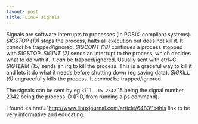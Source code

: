 ```yaml
---
layout: post
title: Linux signals
---
```


Signals are software interrupts to processes (in POSIX-compliant systems).
*SIGSTOP* *(19)* stops the process, halts all execution but does not kill it. It *cannot* be trapped/ignored.
*SIGCONT* *(18)* continues a process stopped with SIGSTOP.
*SIGINT* *(2)* sends an interrupt to the process, which decides what to do with it. It *can* be trapped/ignored. Usually sent with ctrl+C.
*SIGTERM* *(15)* sends an irq to kill the process. This is a graceful way to kill it and lets it do what it needs before shutting down (eg saving data).
*SIGKILL* *(9)* ungracefully kills the process. It *cannot* be trapped/ignored.

The signals can be sent by eg
`
kill -15 2342
`
15 being the signal number, 2342 being the process ID (PID, from running a ps command).

I found <a href=\"http://www.linuxjournal.com/article/6483\">this link</a> to be very informative and educating.
